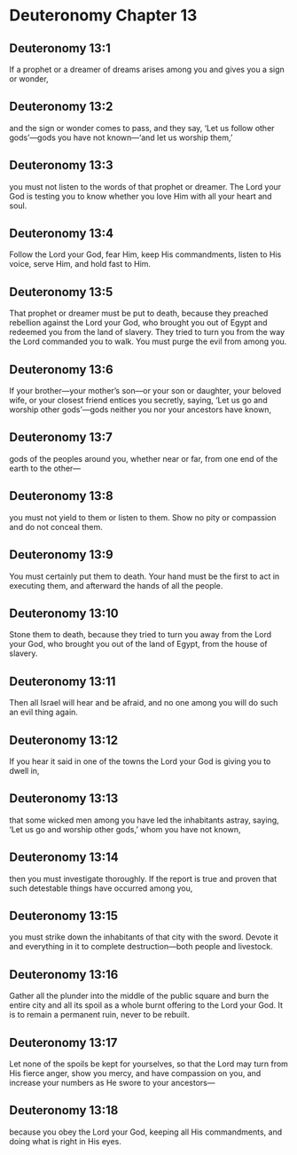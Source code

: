 # Deuteronomy Chapter 13

## Deuteronomy 13:1
If a prophet or a dreamer of dreams arises among you and gives you a sign or wonder,

## Deuteronomy 13:2
and the sign or wonder comes to pass, and they say, ‘Let us follow other gods’—gods you have not known—‘and let us worship them,’

## Deuteronomy 13:3
you must not listen to the words of that prophet or dreamer. The Lord your God is testing you to know whether you love Him with all your heart and soul.

## Deuteronomy 13:4
Follow the Lord your God, fear Him, keep His commandments, listen to His voice, serve Him, and hold fast to Him.

## Deuteronomy 13:5
That prophet or dreamer must be put to death, because they preached rebellion against the Lord your God, who brought you out of Egypt and redeemed you from the land of slavery. They tried to turn you from the way the Lord commanded you to walk. You must purge the evil from among you.

## Deuteronomy 13:6
If your brother—your mother’s son—or your son or daughter, your beloved wife, or your closest friend entices you secretly, saying, ‘Let us go and worship other gods’—gods neither you nor your ancestors have known,

## Deuteronomy 13:7
gods of the peoples around you, whether near or far, from one end of the earth to the other—

## Deuteronomy 13:8
you must not yield to them or listen to them. Show no pity or compassion and do not conceal them.

## Deuteronomy 13:9
You must certainly put them to death. Your hand must be the first to act in executing them, and afterward the hands of all the people.

## Deuteronomy 13:10
Stone them to death, because they tried to turn you away from the Lord your God, who brought you out of the land of Egypt, from the house of slavery.

## Deuteronomy 13:11
Then all Israel will hear and be afraid, and no one among you will do such an evil thing again.

## Deuteronomy 13:12
If you hear it said in one of the towns the Lord your God is giving you to dwell in,

## Deuteronomy 13:13
that some wicked men among you have led the inhabitants astray, saying, ‘Let us go and worship other gods,’ whom you have not known,

## Deuteronomy 13:14
then you must investigate thoroughly. If the report is true and proven that such detestable things have occurred among you,

## Deuteronomy 13:15
you must strike down the inhabitants of that city with the sword. Devote it and everything in it to complete destruction—both people and livestock.

## Deuteronomy 13:16
Gather all the plunder into the middle of the public square and burn the entire city and all its spoil as a whole burnt offering to the Lord your God. It is to remain a permanent ruin, never to be rebuilt.

## Deuteronomy 13:17
Let none of the spoils be kept for yourselves, so that the Lord may turn from His fierce anger, show you mercy, and have compassion on you, and increase your numbers as He swore to your ancestors—

## Deuteronomy 13:18
because you obey the Lord your God, keeping all His commandments, and doing what is right in His eyes.

